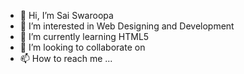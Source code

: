 - 👋 Hi, I’m Sai Swaroopa
- 👀 I’m interested in Web Designing and Development
- 🌱 I’m currently learning HTML5
- 💞️ I’m looking to collaborate on 
- 📫 How to reach me ...

<!---
SaiSwaroopa1211/SaiSwaroopa1211 is a ✨ special ✨ repository because its `README.md` (this file) appears on your GitHub profile.
You can click the Preview link to take a look at your changes.
--->
